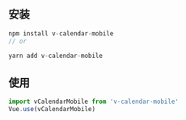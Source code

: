 ## 安装
```javascript
npm install v-calendar-mobile
// or

yarn add v-calendar-mobile
```

## 使用
````javascript
import vCalendarMobile from 'v-calendar-mobile'
Vue.use(vCalendarMobile)
````

